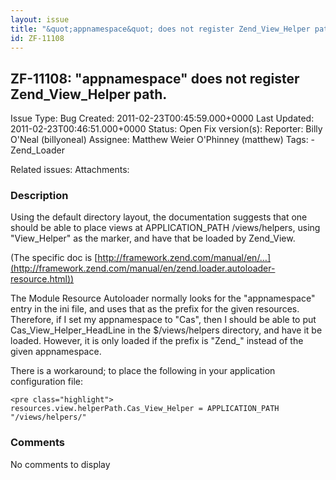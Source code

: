 ```yaml
---
layout: issue
title: "&quot;appnamespace&quot; does not register Zend_View_Helper path."
id: ZF-11108
---
```


ZF-11108: "appnamespace" does not register Zend\_View\_Helper path.
-------------------------------------------------------------------

 Issue Type: Bug Created: 2011-02-23T00:45:59.000+0000 Last Updated: 2011-02-23T00:46:51.000+0000 Status: Open Fix version(s): 
 Reporter:  Billy O'Neal (billyoneal)  Assignee:  Matthew Weier O'Phinney (matthew)  Tags: - Zend\_Loader
 
 Related issues: 
 Attachments: 
### Description

Using the default directory layout, the documentation suggests that one should be able to place views at APPLICATION\_PATH /views/helpers, using "View\_Helper" as the marker, and have that be loaded by Zend\_View.

(The specific doc is [http://framework.zend.com/manual/en/…](http://framework.zend.com/manual/en/zend.loader.autoloader-resource.html))

The Module Resource Autoloader normally looks for the "appnamespace" entry in the ini file, and uses that as the prefix for the given resources. Therefore, if I set my appnamespace to "Cas", then I should be able to put Cas\_View\_Helper\_HeadLine in the $/views/helpers directory, and have it be loaded. However, it is only loaded if the prefix is "Zend\_" instead of the given appnamespace.

There is a workaround; to place the following in your application configuration file:

 
    <pre class="highlight">
    resources.view.helperPath.Cas_View_Helper = APPLICATION_PATH "/views/helpers/"


 

 

### Comments

No comments to display